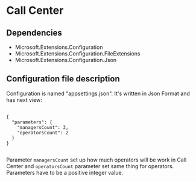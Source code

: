 # Call Center

## Dependencies

* Microsoft.Extensions.Configuration
* Microsoft.Extensions.Configuration.FileExtensions
* Microsoft.Extensions.Configuration.Json

## Configuration file description

Configuration is named "appsettings.json". It's written in Json Format and has next view:
<pre>
	<code>
{
  "parameters": {
    "managersCount": 3,
    "operatorsCount": 2
  }
}
	</code>
</pre>


Parameter <code>managersCount</code> set up how much operators will be work in Call Center and <code>operatorsCount</code> parameter set same thing for operators.  Parameters have to be a positive integer value.